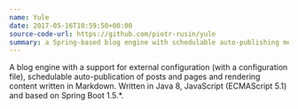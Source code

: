 ```yaml
---
name: Yule
date: 2017-05-16T10:59:50+00:00
source-code-url: https://github.com/piotr-rusin/yule
summary: a Spring-based blog engine with schedulable auto-publishing mechanism
---
```


A blog engine with a support for external configuration (with a configuration file), schedulable auto-publication of posts and pages and rendering content written in Markdown. Written in Java 8, JavaScript (ECMAScript 5.1) and based on Spring Boot 1.5.&#42;.
